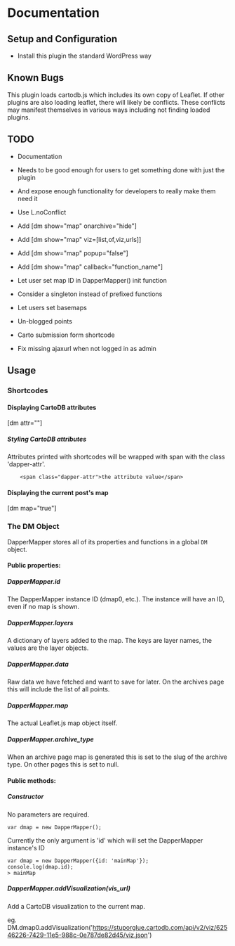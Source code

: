 Documentation
=============

Setup and Configuration
-----------------------

 * Install this plugin the standard WordPress way

Known Bugs
----------

This plugin loads cartodb.js which includes its own copy of Leaflet. If other 
plugins are also loading leaflet, there will likely be conflicts. These conflicts
may manifest themselves in various ways including not finding loaded plugins.




TODO
----

 * Documentation

 * Needs to be good enough for users to get something done with just the plugin
 * And expose enough functionality for developers to really make them need it
 * Use L.noConflict 
 * Add [dm show="map" onarchive="hide"]
 * Add [dm show="map" viz=[list,of,viz,urls]]
 * Add [dm show="map" popup="false"]
 * Add [dm show="map" callback="function_name"]
 * Let user set map ID in DapperMapper() init function
 * Consider a singleton instead of prefixed functions
 * Let users set basemaps
 * Un-blogged points
 * Carto submission form shortcode
 * Fix missing ajaxurl when not logged in as admin


Usage
-----

### Shortcodes

#### Displaying CartoDB attributes

[dm attr=""]

##### Styling CartoDB attributes

Attributes printed with shortcodes will be wrapped with span with the class 'dapper-attr'.

```
    <span class="dapper-attr">the attribute value</span>
```

#### Displaying the current post's map

[dm map="true"]


### The DM Object

DapperMapper stores all of its properties and functions in a global ```DM``` object.

#### Public properties:

##### DapperMapper.id

The DapperMapper instance ID (dmap0, etc.). The instance will have an ID, even if no map is shown.

##### DapperMapper.layers

A dictionary of layers added to the map. The keys are layer names, the values are the layer objects. 

##### DapperMapper.data

Raw data we have fetched and want to save for later. On the archives page this will include the list of all points.

##### DapperMapper.map

The actual Leaflet.js map object itself. 

##### DapperMapper.archive_type

When an archive page map is generated this is set to the slug of the archive type. On other pages this is set to null.


#### Public methods:

##### Constructor 

No parameters are required.

    var dmap = new DapperMapper();

Currently the only argument is 'id' which will set the DapperMapper instance's ID

    var dmap = new DapperMapper({id: 'mainMap'});
    console.log(dmap.id);
    > mainMap

##### DapperMapper.addVisualization(vis_url)

Add a CartoDB visualization to the current map.

eg. DM.dmap0.addVisualization('https://stuporglue.cartodb.com/api/v2/viz/62546226-7429-11e5-988c-0e787de82d45/viz.json')


